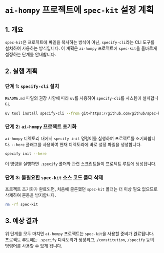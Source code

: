 # `ai-hompy` 프로젝트에 `spec-kit` 설정 계획

## 1. 개요
`spec-kit`은 프로젝트에 파일을 복사하는 방식이 아닌, `specify-cli`라는 CLI 도구를 설치하여 사용하는 방식입니다. 이 계획은 `ai-hompy` 프로젝트에 `spec-kit`을 올바르게 설정하는 단계를 안내합니다.

## 2. 실행 계획

### 단계 1: `specify-cli` 설치
`README.md` 파일의 권장 사항에 따라 `uv`를 사용하여 `specify-cli`를 시스템에 설치합니다.

```bash
uv tool install specify-cli --from git+https://github.com/github/spec-kit.git
```

### 단계 2: `ai-hompy` 프로젝트 초기화
`ai-hompy` 디렉토리 내에서 `specify init` 명령어를 실행하여 프로젝트를 초기화합니다. `--here` 플래그를 사용하여 현재 디렉토리에 바로 설정 파일을 생성합니다.

```bash
specify init --here
```
이 명령을 실행하면 `.specify` 폴더와 관련 스크립트들이 프로젝트 루트에 생성됩니다.

### 단계 3: 불필요한 `spec-kit` 소스 코드 폴더 삭제
프로젝트 초기화가 완료되면, 처음에 클론했던 `spec-kit` 폴더는 더 이상 필요 없으므로 삭제하여 혼동을 방지합니다.

```bash
rm -rf spec-kit
```

## 3. 예상 결과
위 단계를 모두 마치면 `ai-hompy` 프로젝트는 `spec-kit`을 사용할 준비가 완료됩니다. 프로젝트 루트에는 `.specify` 디렉토리가 생성되고, `/constitution`, `/specify` 등의 명령어를 사용할 수 있게 됩니다.

